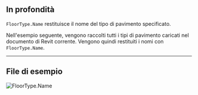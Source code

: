 ## In profondità
`FloorType.Name` restituisce il nome del tipo di pavimento specificato.

Nell'esempio seguente, vengono raccolti tutti i tipi di pavimento caricati nel documento di Revit corrente. Vengono quindi restituiti i nomi con `FloorType.Name`.
___
## File di esempio

![FloorType.Name](./Revit.Elements.FloorType.Name_img.jpg)
